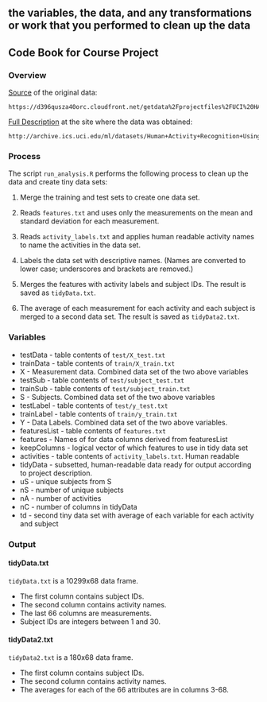 ## the variables, the data, and any transformations or work that you performed to clean up the data

## Code Book for Course Project

### Overview

[Source](https://d396qusza40orc.cloudfront.net/getdata%2Fprojectfiles%2FUCI%20HAR%20Dataset.zip) of the original data:

	https://d396qusza40orc.cloudfront.net/getdata%2Fprojectfiles%2FUCI%20HAR%20Dataset.zip

[Full Description](http://archive.ics.uci.edu/ml/datasets/Human+Activity+Recognition+Using+Smartphones) at the site where the data was obtained:

	http://archive.ics.uci.edu/ml/datasets/Human+Activity+Recognition+Using+Smartphones
	
### Process

The script `run_analysis.R` performs the following process to clean up the data
and create tiny data sets:

1. Merge the training and test sets to create one data set.

2. Reads `features.txt` and uses only the measurements on the mean and standard
   deviation for each measurement. 

3. Reads `activity_labels.txt` and applies human readable activity names to
   name the activities in the data set.

4. Labels the data set with descriptive names. (Names are converted to lower
   case; underscores and brackets are removed.)

5. Merges the features with activity labels and subject IDs. The result is
   saved as `tidyData.txt`.

6. The average of each measurement for each activity and each subject is merged
   to a second data set. The result is saved as `tidyData2.txt`.

### Variables

- testData - table contents of `test/X_test.txt`
- trainData - table contents of `train/X_train.txt`
- X - Measurement data. Combined data set of the two above variables
- testSub - table contents of `test/subject_test.txt`
- trainSub - table contents of `test/subject_train.txt`
- S - Subjects. Combined data set of the two above variables
- testLabel - table contents of `test/y_test.txt`
- trainLabel - table contents of `train/y_train.txt`
- Y - Data Labels. Combined data set of the two above variables. 
- featuresList - table contents of `features.txt`
- features - Names of for data columns derived from featuresList
- keepColumns - logical vector of which features to use in tidy data set
- activities - table contents of `activity_labels.txt`. Human readable
- tidyData - subsetted, human-readable data ready for output according to
  project description.
- uS - unique subjects from S
- nS - number of unique subjects
- nA - number of activities
- nC - number of columns in tidyData
- td - second tiny data set with average of each variable for each activity and
  subject

### Output

#### tidyData.txt

`tidyData.txt` is a 10299x68 data frame.

- The first column contains subject IDs.
- The second column contains activity names.
- The last 66 columns are measurements.
- Subject IDs are integers between 1 and 30.

#### tidyData2.txt

`tidyData2.txt` is a 180x68 data frame.

- The first column contains subject IDs.
- The second column contains activity names.
- The averages for each of the 66 attributes are in columns 3-68.